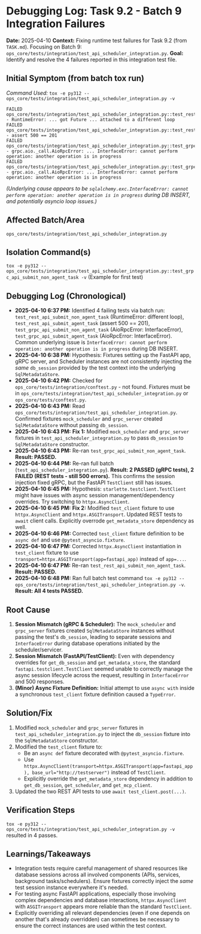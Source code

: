 # Debugging Log: Task 9.2 - Batch 9 Integration Failures

**Date:** 2025-04-10
**Context:** Fixing runtime test failures for Task 9.2 (from `TASK.md`). Focusing on Batch 9: `ops_core/tests/integration/test_api_scheduler_integration.py`.
**Goal:** Identify and resolve the 4 failures reported in this integration test file.

## Initial Symptom (from batch tox run)

*Command Used:* `tox -e py312 -- ops_core/tests/integration/test_api_scheduler_integration.py -v`

```
FAILED ops_core/tests/integration/test_api_scheduler_integration.py::test_rest_api_submit_non_agent_task - RuntimeError: ... got Future ... attached to a different loop
FAILED ops_core/tests/integration/test_api_scheduler_integration.py::test_rest_api_submit_agent_task - assert 500 == 201
FAILED ops_core/tests/integration/test_api_scheduler_integration.py::test_grpc_api_submit_non_agent_task - grpc.aio._call.AioRpcError: ... InterfaceError: cannot perform operation: another operation is in progress
FAILED ops_core/tests/integration/test_api_scheduler_integration.py::test_grpc_api_submit_agent_task - grpc.aio._call.AioRpcError: ... InterfaceError: cannot perform operation: another operation is in progress
```
*(Underlying cause appears to be `sqlalchemy.exc.InterfaceError: cannot perform operation: another operation is in progress` during DB INSERT, and potentially asyncio loop issues.)*

## Affected Batch/Area

`ops_core/tests/integration/test_api_scheduler_integration.py`

## Isolation Command(s)

`tox -e py312 -- ops_core/tests/integration/test_api_scheduler_integration.py::test_grpc_api_submit_non_agent_task -v` (Example for first test)

## Debugging Log (Chronological)

- **2025-04-10 6:37 PM:** Identified 4 failing tests via batch run: `test_rest_api_submit_non_agent_task` (RuntimeError: different loop), `test_rest_api_submit_agent_task` (assert 500 == 201), `test_grpc_api_submit_non_agent_task` (AioRpcError: InterfaceError), `test_grpc_api_submit_agent_task` (AioRpcError: InterfaceError). Common underlying issue is `InterfaceError: cannot perform operation: another operation is in progress` during DB INSERT.
- **2025-04-10 6:38 PM:** Hypothesis: Fixtures setting up the FastAPI app, gRPC server, and Scheduler instances are not consistently injecting the *same* `db_session` provided by the test context into the underlying `SqlMetadataStore`.
- **2025-04-10 6:42 PM:** Checked for `ops_core/tests/integration/conftest.py` - not found. Fixtures must be in `ops_core/tests/integration/test_api_scheduler_integration.py` or `ops_core/tests/conftest.py`.
- **2025-04-10 6:43 PM:** Read `ops_core/tests/integration/test_api_scheduler_integration.py`. Confirmed fixtures `mock_scheduler` and `grpc_server` created `SqlMetadataStore` without passing `db_session`.
- **2025-04-10 6:43 PM:** **Fix 1:** Modified `mock_scheduler` and `grpc_server` fixtures in `test_api_scheduler_integration.py` to pass `db_session` to `SqlMetadataStore` constructor.
- **2025-04-10 6:43 PM:** Re-ran `test_grpc_api_submit_non_agent_task`. **Result: PASSED.**
- **2025-04-10 6:44 PM:** Re-ran full batch (`test_api_scheduler_integration.py`). **Result: 2 PASSED (gRPC tests), 2 FAILED (REST tests - still 500 errors).** This confirms the session injection fixed gRPC, but the FastAPI `TestClient` still has issues.
- **2025-04-10 6:45 PM:** Hypothesis: `starlette.testclient.TestClient` might have issues with async session management/dependency overrides. Try switching to `httpx.AsyncClient`.
- **2025-04-10 6:45 PM:** **Fix 2:** Modified `test_client` fixture to use `httpx.AsyncClient` and `httpx.ASGITransport`. Updated REST tests to `await` client calls. Explicitly overrode `get_metadata_store` dependency as well.
- **2025-04-10 6:46 PM:** Corrected `test_client` fixture definition to be `async def` and use `@pytest_asyncio.fixture`.
- **2025-04-10 6:47 PM:** Corrected `httpx.AsyncClient` instantiation in `test_client` fixture to use `transport=httpx.ASGITransport(app=fastapi_app)` instead of `app=...`.
- **2025-04-10 6:47 PM:** Re-ran `test_rest_api_submit_non_agent_task`. **Result: PASSED.**
- **2025-04-10 6:48 PM:** Ran full batch test command `tox -e py312 -- ops_core/tests/integration/test_api_scheduler_integration.py -v`. **Result: All 4 tests PASSED.**

## Root Cause

1.  **Session Mismatch (gRPC & Scheduler):** The `mock_scheduler` and `grpc_server` fixtures created `SqlMetadataStore` instances without passing the test's `db_session`, leading to separate sessions and `InterfaceError` during database operations initiated by the scheduler/servicer.
2.  **Session Mismatch (FastAPI/TestClient):** Even with dependency overrides for `get_db_session` and `get_metadata_store`, the standard `fastapi.testclient.TestClient` seemed unable to correctly manage the async session lifecycle across the request, resulting in `InterfaceError` and 500 responses.
3.  **(Minor) Async Fixture Definition:** Initial attempt to use `async with` inside a synchronous `test_client` fixture definition caused a `TypeError`.

## Solution/Fix

1.  Modified `mock_scheduler` and `grpc_server` fixtures in `test_api_scheduler_integration.py` to inject the `db_session` fixture into the `SqlMetadataStore` constructor.
2.  Modified the `test_client` fixture to:
    *   Be an `async def` fixture decorated with `@pytest_asyncio.fixture`.
    *   Use `httpx.AsyncClient(transport=httpx.ASGITransport(app=fastapi_app), base_url="http://testserver")` instead of `TestClient`.
    *   Explicitly override the `get_metadata_store` dependency in addition to `get_db_session`, `get_scheduler`, and `get_mcp_client`.
3.  Updated the two REST API tests to use `await test_client.post(...)`.

## Verification Steps

`tox -e py312 -- ops_core/tests/integration/test_api_scheduler_integration.py -v` resulted in 4 passes.

## Learnings/Takeaways

- Integration tests require careful management of shared resources like database sessions across all involved components (APIs, services, background tasks/schedulers). Ensure fixtures correctly inject the *same* test session instance everywhere it's needed.
- For testing async FastAPI applications, especially those involving complex dependencies and database interactions, `httpx.AsyncClient` with `ASGITransport` appears more reliable than the standard `TestClient`.
- Explicitly overriding all relevant dependencies (even if one depends on another that's already overridden) can sometimes be necessary to ensure the correct instances are used within the test context.
